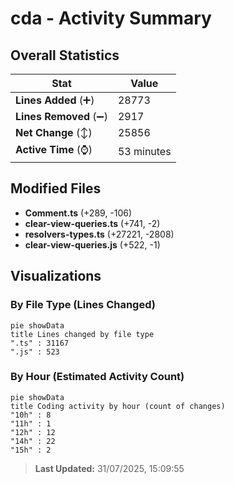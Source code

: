 # cda - Activity Summary 

## Overall Statistics

| Stat                   | Value                                                             |
| ---------------------- | ----------------------------------------------------------------- |
| **Lines Added** (➕)   | 28773                                          |
| **Lines Removed** (➖) | 2917                                        |
| **Net Change** (↕)    | 25856                |
| **Active Time** (⌚)   | 53 minutes |


## Modified Files
- **Comment.ts** (+289, -106)
- **clear-view-queries.ts** (+741, -2)
- **resolvers-types.ts** (+27221, -2808)
- **clear-view-queries.js** (+522, -1)

## Visualizations

### By File Type (Lines Changed)

```mermaid
pie showData
title Lines changed by file type
".ts" : 31167
".js" : 523
```

### By Hour (Estimated Activity Count)

```mermaid
pie showData
title Coding activity by hour (count of changes)
"10h" : 8
"11h" : 1
"12h" : 12
"14h" : 22
"15h" : 2
```


> **Last Updated:** 31/07/2025, 15:09:55